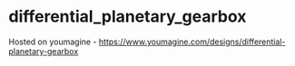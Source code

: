 differential_planetary_gearbox
==============================

Hosted on youmagine - https://www.youmagine.com/designs/differential-planetary-gearbox

